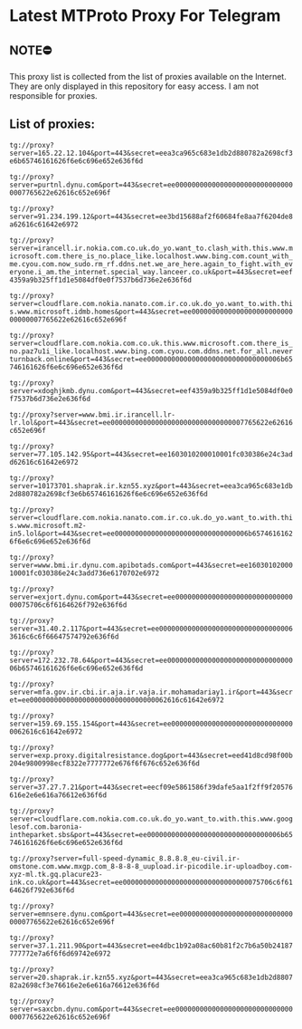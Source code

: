 # Latest MTProto Proxy For Telegram

## NOTE⛔

This proxy list is collected from the list of proxies available on the Internet. They are only displayed in this repository for easy access. I am not responsible for proxies.

## List of proxies:

`tg://proxy?server=165.22.12.104&port=443&secret=eea3ca965c683e1db2d880782a2698cf3e6b65746161626f6e6c696e652e636f6d`

`tg://proxy?server=purtnl.dynu.com&port=443&secret=ee000000000000000000000000000000007765622e62616c652e696f`

`tg://proxy?server=91.234.199.12&port=443&secret=ee3bd15688af2f60684fe8aa7f6204de8a62616c61642e6972`

`tg://proxy?server=irancell.ir.nokia.com.co.uk.do_yo.want_to.clash_with.this.www.microsoft.com.there_is_no.place_like.localhost.www.bing.com.count_with_me.cyou.com.now_sudo.rm_rf.ddns.net.we_are_here.again_to_fight.with_everyone.i_am.the_internet.special_way.lanceer.co.uk&port=443&secret=eef4359a9b325ff1d1e5084df0e0f7537b6d736e2e636f6d`

`tg://proxy?server=cloudflare.com.nokia.nanato.com.ir.co.uk.do_yo.want_to.with.this.www.microsoft.idmb.homes&port=443&secret=ee000000000000000000000000000000007765622e62616c652e696f`

`tg://proxy?server=cloudflare.com.nokia.com.co.uk.this.www.microsoft.com.there_is_no.paz7u1i_like.localhost.www.bing.com.cyou.com.ddns.net.for_all.neverturnback.online&port=443&secret=ee000000000000000000000000000000006b65746161626f6e6c696e652e636f6d`

`tg://proxy?server=xdoghjkmb.dynu.com&port=443&secret=eef4359a9b325ff1d1e5084df0e0f7537b6d736e2e636f6d`

`tg://proxy?server=www.bmi.ir.irancell.lr-lr.lol&port=443&secret=ee000000000000000000000000000000007765622e62616c652e696f`

`tg://proxy?server=77.105.142.95&port=443&secret=ee1603010200010001fc030386e24c3add62616c61642e6972`

`tg://proxy?server=10173701.shaprak.ir.kzn55.xyz&port=443&secret=eea3ca965c683e1db2d880782a2698cf3e6b65746161626f6e6c696e652e636f6d`

`tg://proxy?server=cloudflare.com.nokia.nanato.com.ir.co.uk.do_yo.want_to.with.this.www.microsoft.m2-in5.lol&port=443&secret=ee000000000000000000000000000000006b65746161626f6e6c696e652e636f6d`

`tg://proxy?server=www.bmi.ir.dynu.com.apibotads.com&port=443&secret=ee1603010200010001fc030386e24c3add736e6170702e6972`

`tg://proxy?server=exjort.dynu.com&port=443&secret=ee0000000000000000000000000000000075706c6f6164626f792e636f6d`

`tg://proxy?server=31.40.2.117&port=443&secret=ee0000000000000000000000000000000063616c6c6f66647574792e636f6d`

`tg://proxy?server=172.232.78.64&port=443&secret=ee000000000000000000000000000000006b65746161626f6e6c696e652e636f6d`

`tg://proxy?server=mfa.gov.ir.cbi.ir.aja.ir.vaja.ir.mohamadariay1.ir&port=443&secret=ee0000000000000000000000000000000062616c61642e6972`

`tg://proxy?server=159.69.155.154&port=443&secret=ee0000000000000000000000000000000062616c61642e6972`

`tg://proxy?server=exp.proxy.digitalresistance.dog&port=443&secret=eed41d8cd98f00b204e9800998ecf8322e7777772e676f6f676c652e636f6d`

`tg://proxy?server=37.27.7.21&port=443&secret=eecf09e5861586f39dafe5aa1f2ff9f20576616e2e6e616a76612e636f6d`

`tg://proxy?server=cloudflare.com.nokia.com.co.uk.do_yo.want_to.with.this.www.googlesof.com.baronia-intheparket.sbs&port=443&secret=ee000000000000000000000000000000006b65746161626f6e6c696e652e636f6d`

`tg://proxy?server=full-speed-dynamic_8.8.8.8_eu-civil.ir-omstone.com.www.mxgp.com_8-8-8-8_uupload.ir-picodile.ir-uploadboy.com-xyz-ml.tk.gq.placure23-ink.co.uk&port=443&secret=ee0000000000000000000000000000000075706c6f6164626f792e636f6d`

`tg://proxy?server=emnsere.dynu.com&port=443&secret=ee000000000000000000000000000000007765622e62616c652e696f`

`tg://proxy?server=37.1.211.90&port=443&secret=ee4dbc1b92a08ac60b81f2c7b6a50b24187777772e7a6f6f6d69742e6972`

`tg://proxy?server=20.shaprak.ir.kzn55.xyz&port=443&secret=eea3ca965c683e1db2d880782a2698cf3e76616e2e6e616a76612e636f6d`

`tg://proxy?server=saxcbn.dynu.com&port=443&secret=ee000000000000000000000000000000007765622e62616c652e696f`

